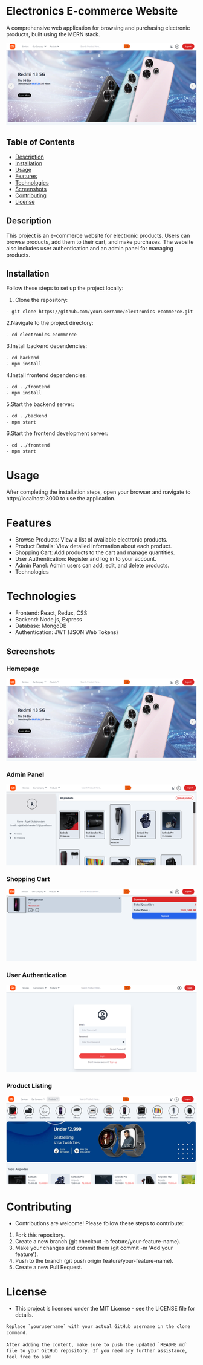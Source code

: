 # Electronics E-commerce Website

A comprehensive web application for browsing and purchasing electronic products, built using the MERN stack.

![Homepage Screenshot](Frontend/src/assets/Screenshots/Screenshot%202024-07-20%20121845.png)

## Table of Contents
- [Description](#description)
- [Installation](#installation)
- [Usage](#usage)
- [Features](#features)
- [Technologies](#technologies)
- [Screenshots](#screenshots)
- [Contributing](#contributing)
- [License](#license)

## Description

This project is an e-commerce website for electronic products. Users can browse products, add them to their cart, and make purchases. The website also includes user authentication and an admin panel for managing products.

## Installation

Follow these steps to set up the project locally:

1. Clone the repository:
```
- git clone https://github.com/yourusername/electronics-ecommerce.git
 ```


2.Navigate to the project directory:

```
- cd electronics-ecommerce

```
3.Install backend dependencies:

```
- cd backend
- npm install
```


4.Install frontend dependencies:

```
- cd ../frontend
- npm install

```

5.Start the backend server:
```
- cd ../backend
- npm start

```
6.Start the frontend development server:
```
- cd ../frontend
- npm start
```


# Usage

After completing the installation steps, open your browser and navigate to http://localhost:3000 to use the application.

# Features
- Browse Products: View a list of available electronic products.
- Product Details: View detailed information about each product.
- Shopping Cart: Add products to the cart and manage quantities.
- User Authentication: Register and log in to your account.
- Admin Panel: Admin users can add, edit, and delete products.
- Technologies

# Technologies
- Frontend: React, Redux, CSS
- Backend: Node.js, Express
- Database: MongoDB
- Authentication: JWT (JSON Web Tokens)

## Screenshots

### Homepage
![Homepage Screenshot](Frontend/src/assets/Screenshots/Screenshot%202024-07-20%20121845.png)

### Admin Panel
![Admin Panel Screenshot](Frontend/src/assets/Screenshots/Screenshot%202024-07-20%20122003.png)



### Shopping Cart
![Shopping Cart Screenshot](Frontend/src/assets/Screenshots/Screenshot%202024-07-20%20121943.png)

### User Authentication
![User Authentication Screenshot](Frontend/src/assets/Screenshots/Screenshot%202024-07-20%20122027.png)

### Product Listing
![Product Listing Screenshot](Frontend/src/assets/Screenshots/Screenshot%202024-07-20%20121924.png)


# Contributing
- Contributions are welcome! Please follow these steps to contribute:

1. Fork this repository.
2. Create a new branch (git checkout -b feature/your-feature-name).
3. Make your changes and commit them (git commit -m 'Add your feature').
4. Push to the branch (git push origin feature/your-feature-name).
5. Create a new Pull Request.

# License
- This project is licensed under the MIT License - see the LICENSE file for details.

```
Replace `yourusername` with your actual GitHub username in the clone command.

After adding the content, make sure to push the updated `README.md` file to your GitHub repository. If you need any further assistance, feel free to ask!


